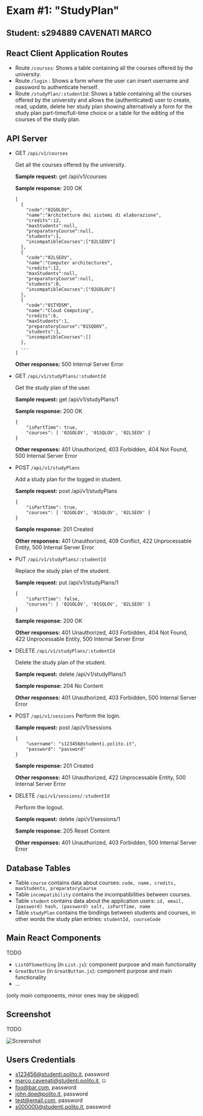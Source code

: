 # Exam #1: "StudyPlan"
## Student: s294889 CAVENATI MARCO 

## React Client Application Routes

- Route `/courses`: Shows a table containing all the courses offered by the university.
- Route `/login` : Shows a form where the user can insert username and password to authenticate herself.
- Route `/studyPlan/:studentId`: Shows a table containing all the courses offered by the university and allows the (authenticated) user to create, read, update, delete her study plan showing alternatively a form for the study plan part-time/full-time choice or a table for the editing of the courses of the study plan.

## API Server

- GET `/api/v1/courses`

    Get all the courses offered by the university.

    **Sample request:** get /api/v1/courses

    **Sample response:** 200 OK
    ```
    [
      {
        "code":"02GOLOV",
        "name":"Architetture dei sistemi di elaborazione",
        "credits":12,
        "maxStudents":null,
        "preparatoryCourse":null,
        "students":1,
        "incompatibleCourses":["02LSEOV"]
      },
      {
        "code":"02LSEOV",
        "name":"Computer architectures",
        "credits":12,
        "maxStudents":null,
        "preparatoryCourse":null,
        "students":0,
        "incompatibleCourses":["02GOLOV"]
      },
      {
        "code":"01TYDSM",
        "name":"Cloud Computing",
        "credits":6,
        "maxStudents":1,
        "preparatoryCourse":"01SQOOV",
        "students":1,
        "incompatibleCourses":[]
      },
      ...
    ]
    ```
    **Other responses:** 500 Internal Server Error

- GET `/api/v1/studyPlans/:studentId`

    Get the study plan of the user.

    **Sample request:** get /api/v1/studyPlans/1

    **Sample response:** 200 OK
    ```
    {
        "isPartTime": true,
        "courses": [ '02GOLOV', '01SQLOV', '02LSEOV' ]
    }
    ```

    **Other responses:** 401 Unauthorized, 403 Forbidden, 404 Not Found, 500 Internal Server Error

- POST `/api/v1/studyPlans`

    Add a study plan for the logged in student.

    **Sample request:** post /api/v1/studyPlans
    ```
    {
        "isPartTime": true,
        "courses": [ '02GOLOV', '01SQLOV', '02LSEOV' ]
    }
    ```

    **Sample response:** 201 Created

    **Other responses:** 401 Unauthorized, 409 Conflict, 422 Unprocessable Entity, 500 Internal Server Error

- PUT `/api/v1/studyPlans/:studentId`

    Replace the study plan of the student.

    **Sample request:** put /api/v1/studyPlans/1
    ```
    {
        "isPartTime": false,
        "courses": [ '02GOLOV', '01SQLOV', '02LSEOV' ]
    }
    ```

    **Sample response:** 200 OK

    **Other responses:** 401 Unauthorized, 403 Forbidden, 404 Not Found, 422 Unprocessable Entity, 500 Internal Server Error

- DELETE `/api/v1/studyPlans/:studentId`

    Delete the study plan of the student.

    **Sample request:** delete /api/v1/studyPlans/1

    **Sample response:** 204 No Content

    **Other responses:** 401 Unauthorized, 403 Forbidden, 500 Internal Server Error

- POST `/api/v1/sessions`
Perform the login.

    **Sample request:** post /api/v1/sessions
    ```
    {
        "username": "s123456@studenti.polito.it",
        "password": "password"
    }
    ```

    **Sample response:** 201 Created

    **Other responses:** 401 Unauthorized, 422 Unprocessable Entity, 500 Internal Server Error

- DELETE `/api/v1/sessions/:studentId`

    Perform the logout.

    **Sample request:** delete /api/v1/sessions/1

    **Sample response:** 205 Reset Content

    **Other responses:** 401 Unauthorized, 403 Forbidden, 500 Internal Server Error


## Database Tables

- Table `course` contains data about courses: `code, name, credits, maxStudents, preparatoryCourse`
- Table `incompatibility` contains the incompatibilities between courses.
- Table `student` contains data about the application users: `id, email, (password) hash, (password) salt, isPartTime, name`
- Table `studyPlan` contains the bindings between students and courses, in other words the study plan entries: `studentId, courseCode`

## Main React Components

TODO

- `ListOfSomething` (in `List.js`): component purpose and main functionality
- `GreatButton` (in `GreatButton.js`): component purpose and main functionality
- ...

(only _main_ components, minor ones may be skipped)

## Screenshot

TODO

![Screenshot](./img/screenshot.jpg)

## Users Credentials

- s123456@studenti.polito.it, password
- marco.cavenati@studenti.polito.it, 🤐
- foo@bar.com, password
- john.doe@polito.it, password
- test@email.com, password
- s000000@studenti.polito.it, password
